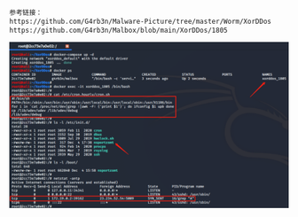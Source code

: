 ```
参考链接：
https://github.com/G4rb3n/Malware-Picture/tree/master/Worm/XorDDos
https://github.com/G4rb3n/Malbox/blob/main/XorDDos/1805
```

![效果图](https://github.com/G4rb3n/Malbox/blob/main/XorDDos/1805/xorddos.png)